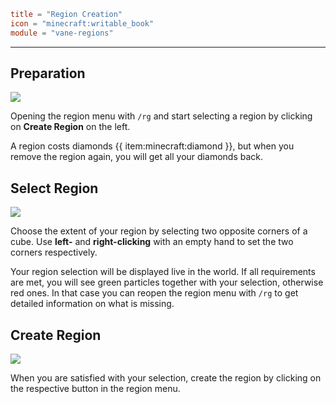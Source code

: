 ```toml
title = "Region Creation"
icon = "minecraft:writable_book"
module = "vane-regions"
```
---
## Preparation

![](images/region_create.png)

Opening the region menu with `/rg` and start selecting a region by clicking on **Create Region** on the left.

A region costs diamonds {{ item:minecraft:diamond }}, but when you remove the region again, you will get all your diamonds back.

## Select Region

![](images/region_selection.png)

Choose the extent of your region by selecting two opposite corners of a cube.
Use **left-** and **right-clicking** with an empty hand to set the two corners respectively.

Your region selection will be displayed live in the world.
If all requirements are met, you will see green particles together with your selection, otherwise red ones.
In that case you can reopen the region menu with `/rg` to get detailed information on what is missing.

## Create Region

![](images/region_create_confirm.png)

When you are satisfied with your selection, create the region by clicking on the respective button in the region menu.
